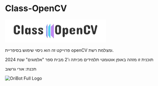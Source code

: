 # Class-OpenCV

![Class OpenCV | black](https://github.com/Ori201/Class-OpenCV/blob/main/1000073875-removebg-preview.png)

פרוייקט זה הוא ניסוי שימוש בסיפריית openCV ומצלמת רשת.

תוכנית זו מזהה באופן אוטומטי תלמידים מכיתה ו'2
מבית ספר "אלמוגים" שנת 2024

תכנת: אורי גרשוב

![OriBot Full Logo](https://github.com/Orii-Bot/OriBot/blob/main/1000036609-removebg-preview%20(1).png)